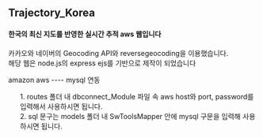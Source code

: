 ## Trajectory_Korea
#### 한국의 최신 지도를 반영한 실시간 추적 aws 웹입니다
<p>
카카오와 네이버의 Geocoding API와 reversegeocoding을 이용했습니다. <br>
해당 웹은 node.js의 express ejs를 기반으로 제작이 되었습니다 <br>
</p>
<p>
amazon aws ---- mysql 연동 
<ul>
1. routes 폴더 내 dbconnect_Module 파일 속 aws host와 port, password를 입력해서 사용하시면 됩니다.<br>
2. sql 문구는 models 폴더 내 SwToolsMapper 안에 mysql 구문을 입력해 사용하시면 됩니다. 
</ul>
</p>
